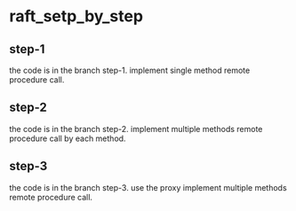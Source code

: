# raft_setp_by_step
## step-1
the code is in the branch step-1.
implement single method remote procedure call.

## step-2
the code is in the branch step-2.
implement multiple methods remote procedure call by each method.

## step-3
the code is in the branch step-3.
use the proxy implement multiple methods remote procedure call.

